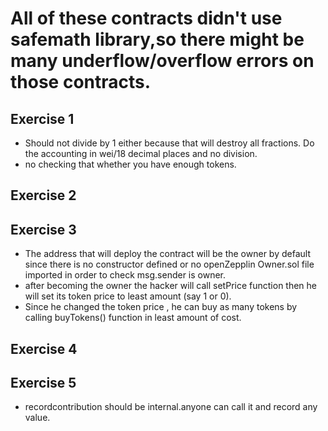 # All of these contracts didn't use safemath library,so there might be many underflow/overflow errors on those contracts.

## Exercise 1
- Should not divide by  1 either because that will destroy all fractions. Do the accounting in wei/18 decimal places and no division.
- no checking that whether you have enough tokens.

## Exercise 2


## Exercise 3

- The address that will deploy the contract will be the owner by default since there is no constructor defined or no openZepplin Owner.sol file imported in order to check msg.sender is owner.
-  after becoming the owner the hacker will call setPrice function then he will set its token price to least amount (say 1 or 0).
- Since he changed the token price , he can buy as many tokens by calling buyTokens() function in least amount of cost.

## Exercise 4

## Exercise 5
- recordcontribution should be internal.anyone can call it 
  and record any value.
